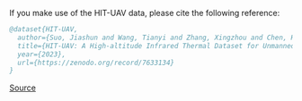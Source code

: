 If you make use of the HIT-UAV data, please cite the following reference:

``` bibtex 
@dataset{HIT-UAV,
  author={Suo, Jiashun and Wang, Tianyi and Zhang, Xingzhou and Chen, Haiyang and Zhou, Wei and Shi, Weisong},
  title={HIT-UAV: A High-altitude Infrared Thermal Dataset for Unmanned Aerial Vehicle-based Object Detection},
  year={2023},
  url={https://zenodo.org/record/7633134}
}
```

[Source](https://zenodo.org/record/7633134)